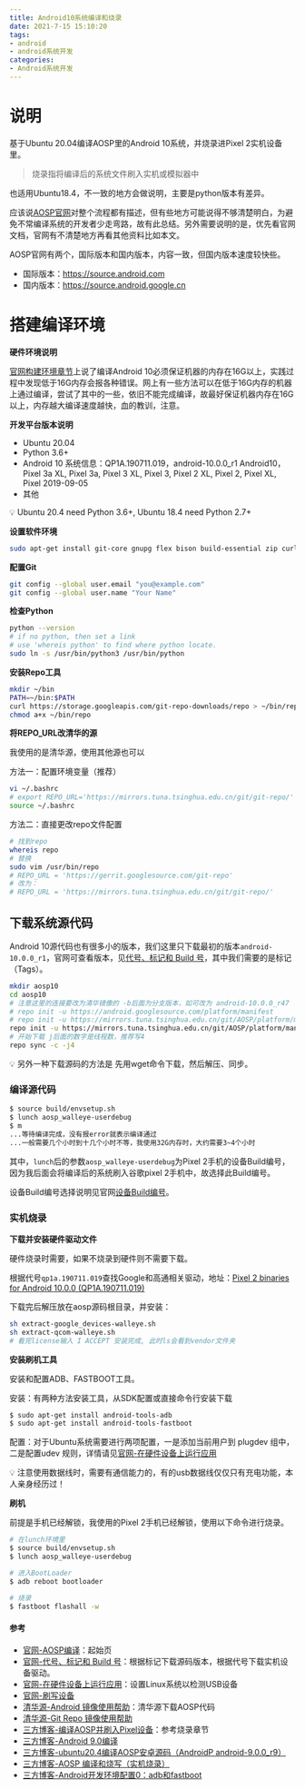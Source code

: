 ```yaml
---
title: Android10系统编译和烧录
date: 2021-7-15 15:10:20
tags:
- android
- android系统开发
categories:
- Android系统开发
---
```


# 说明

基于Ubuntu 20.04编译AOSP里的Android 10系统，并烧录进Pixel 2实机设备里。

> 烧录指将编译后的系统文件刷入实机或模拟器中

也适用Ubuntu18.4，不一致的地方会做说明，主要是python版本有差异。

应该说[AOSP官网](https://developer.android.google.cn/)对整个流程都有描述，但有些地方可能说得不够清楚明白，为避免不常编译系统的开发者少走弯路，故有此总结。另外需要说明的是，优先看官网文档，官网有不清楚地方再看其他资料比如本文。

AOSP官网有两个，国际版本和国内版本，内容一致，但国内版本速度较快些。

- 国际版本：https://source.android.com
- 国内版本：https://source.android.google.cn

<!-- more -->

# 搭建编译环境

**硬件环境说明**

[官网构建环境章节](https://source.android.google.cn/setup/build/requirements)上说了编译Android 10必须保证机器的内存在16G以上，实践过程中发现低于16G内存会报各种错误。网上有一些方法可以在低于16G内存的机器上通过编译，尝试了其中的一些，依旧不能完成编译，故最好保证机器内存在16G以上，内存越大编译速度越快，血的教训，注意。

**开发平台版本说明**

- Ubuntu 20.04
- Python 3.6+
- Android 10 系统信息：QP1A.190711.019，android-10.0.0_r1	Android10，Pixel 3a XL, Pixel 3a, Pixel 3 XL, Pixel 3, Pixel 2 XL, Pixel 2, Pixel XL, Pixel	2019-09-05
- 其他

<aside> 💡 Ubuntu 20.4 need Python 3.6+, Ubuntu 18.4 need Python 2.7+

**设置软件环境**

```bash
sudo apt-get install git-core gnupg flex bison build-essential zip curl zlib1g-dev gcc-multilib g++-multilib libc6-dev-i386 libncurses5-dev lib32ncurses5-dev x11proto-core-dev libx11-dev lib32z1-dev libgl1-mesa-dev libxml2-utils xsltproc unzip fontconfig
```

**配置Git**

```bash
git config --global user.email "you@example.com"
git config --global user.name "Your Name"
```

**检查Python**

```bash
python --version
# if no python, then set a link
# use 'whereis python' to find where python locate.
sudo ln -s /usr/bin/python3 /usr/bin/python
```

**安装Repo工具**

```bash
mkdir ~/bin
PATH=~/bin:$PATH
curl https://storage.googleapis.com/git-repo-downloads/repo > ~/bin/repo
chmod a+x ~/bin/repo
```

**将REPO_URL改清华的源**

我使用的是清华源，使用其他源也可以

方法一：配置环境变量（推荐）

```bash
vi ~/.bashrc
# export REPO_URL='https://mirrors.tuna.tsinghua.edu.cn/git/git-repo/'
source ~/.bashrc
```

方法二：直接更改repo文件配置

```bash
# 找到repo
whereis repo
# 替换
sudo vim /usr/bin/repo
# REPO_URL = 'https://gerrit.googlesource.com/git-repo'
# 改为：
# REPO_URL = 'https://mirrors.tuna.tsinghua.edu.cn/git/git-repo/'
```

# 下载系统源代码

Android 10源代码也有很多小的版本，我们这里只下载最初的版本`android-10.0.0_r1`，官网可查看版本，见[代号、标记和 Build 号](https://source.android.google.cn/setup/start/build-numbers)，其中我们需要的是标记（Tags）。

```bash
mkdir aosp10
cd aosp10
# 注意这里的连接要改为清华镜像的 -b后面为分支版本，如可改为 android-10.0.0_r47 
# repo init -u https://android.googlesource.com/platform/manifest
# repo init -u https://mirrors.tuna.tsinghua.edu.cn/git/AOSP/platform/manifest -b android-9.0.0_r1 --depth=1
repo init -u https://mirrors.tuna.tsinghua.edu.cn/git/AOSP/platform/manifest -b android-10.0.0_r1 --depth=1
# 开始下载 j后面的数字是线程数，推荐写4
repo sync -c -j4
```

<aside> 💡 另外一种下载源码的方法是 先用wget命令下载，然后解压、同步。

# 编译源代码

```bash
$ source build/envsetup.sh
$ lunch aosp_walleye-userdebug
$ m
...等待编译完成，没有报error就表示编译通过
...一般需要几个小时到十几个小时不等，我使用32G内存时，大约需要3~4个小时
```

其中，`lunch`后的参数`aosp_walleye-userdebug`为Pixel 2手机的设备Build编号，因为我后面会将编译后的系统刷入谷歌pixel 2手机中，故选择此Build编号。

设备Build编号选择说明见官网[设备Build编号](https://source.android.google.cn/setup/build/running#selecting-device-build)。

# 实机烧录

**下载并安装硬件驱动文件**

硬件烧录时需要，如果不烧录到硬件则不需要下载。

根据代号`qp1a.190711.019`查找Google和高通相关驱动，地址：[Pixel 2 binaries for Android 10.0.0 (QP1A.190711.019)](https://developers.google.cn/android/drivers#walleyeqp1a.190711.019)

下载完后解压放在aosp源码根目录，并安装：

```bash
sh extract-google_devices-walleye.sh
sh extract-qcom-walleye.sh
# 看完license输入 I ACCEPT 安装完成, 此时ls会看到vendor文件夹
```

**安装刷机工具**

安装和配置ADB、FASTBOOT工具。

安装：有两种方法安装工具，从SDK配置或直接命令行安装下载

```bash
$ sudo apt-get install android-tools-adb
$ sudo apt-get install android-tools-fastboot
```

配置：对于Ubuntu系统需要进行两项配置，一是添加当前用户到 plugdev 组中，二是配置udev 规则，详情请见[官网-在硬件设备上运行应用](https://developer.android.com/studio/run/device)

<aside> 💡 注意使用数据线时，需要有通信能力的，有的usb数据线仅仅只有充电功能，本人亲身经历过！

**刷机**

前提是手机已经解锁，我使用的Pixel 2手机已经解锁，使用以下命令进行烧录。

```bash
# 在lunch环境里
$ source build/envsetup.sh
$ lunch aosp_walleye-userdebug

# 进入BootLoader
$ adb reboot bootloader

# 烧录
$ fastboot flashall -w
```

# 参考

- [官网-AOSP编译](https://source.android.google.cn/setup/start?hl=zh-cn)：起始页
- [官网-代号、标记和 Build 号](https://source.android.google.cn/setup/start/build-numbers)：根据标记下载源码版本，根据代号下载实机设备驱动。
- [官网-在硬件设备上运行应用](https://developer.android.com/studio/run/device)：设置Linux系统以检测USB设备
- [官网-刷写设备](https://source.android.com/setup/build/running?hl=zh-cn#flashing-a-device)
- [清华源-Android 镜像使用帮助](https://mirrors.tuna.tsinghua.edu.cn/help/AOSP/)：清华源下载AOSP代码
- [清华源-Git Repo 镜像使用帮助](https://mirrors.tuna.tsinghua.edu.cn/help/git-repo/)
- [三方博客-编译AOSP并刷入Pixel设备](https://www.cnblogs.com/ciml/p/13714036.html)：参考烧录章节
- [三方博客-Android 9.0编译](https://juejin.cn/post/6844904104368537613)
- [三方博客-ubuntu20.4编译AOSP安卓源码（AndroidP android-9.0.0_r9）](https://blog.csdn.net/mvp_Dawn/article/details/107624203)
- [三方博客-AOSP 编译和烧写（实机烧录）](http://blog.hanschen.site/2019/09/12/aosp_compile_and_flash/)
- [三方博客-Android开发环境配置0：adb和fastboot](https://debugtalk.com/post/android-development-environment-adb-and-fastboot/)

